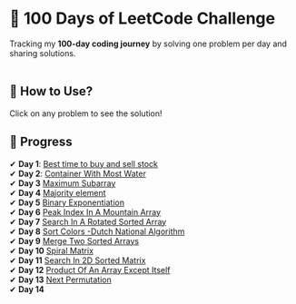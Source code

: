 # 🚀 100 Days of LeetCode Challenge  

Tracking my **100-day coding journey** by solving one problem per day and sharing solutions.  
<br>
## 📌 How to Use?  
Click on any problem to see the solution!

## 📅 Progress  
✔ **Day 1**: [Best time to buy and sell stock](Best_time_to_buy_and_sell_stock_01_solution.cpp) <br>
✔ **Day 2**: [Container With Most Water](container_with_most_water_solution.cpp)<br>
✔ **Day 3** [Maximum Subarray](Maximum_subarray_solution.cpp)<br>
✔ **Day 4** [Majority element](Majority_element_solution.cpp)<br>
✔ **Day 5** [Binary Exponentiation](Binary_exponentiation_solution.cpp)<br>
✔ **Day 6** [Peak Index In A Mountain Array](Peak_index_in_a_mountain_array.cpp)<br>
✔ **Day 7** [Search In A Rotated Sorted Array](Search_in_rotated_sorted_array.cpp)<br>
✔ **Day 8** [Sort Colors -Dutch National Algorithm](Sort_colors.cpp)<br>
✔ **Day 9** [Merge Two Sorted Arrays](Merge_sorted_array.cpp)<br>
✔ **Day 10** [Spiral Matrix](spiral_mat.cpp )<br>
✔ **Day 11** [Search In 2D Sorted Matrix]( Search_in_rotated_sorted_array.cpp )<br>
✔ **Day 12** [Product Of An Array Except Itself](   Prod_of_an_array.cpp )<br>
✔ **Day 13** [Next Permutation](Next_permutation.cpp)<br>
✔ **Day 14**
